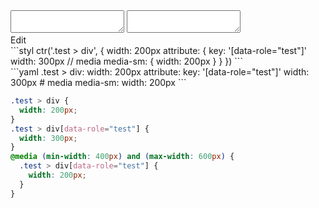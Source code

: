 <div data-size="250" class="code-cont" data-example="media">
    <div class="code">
        <div class="code-wrap">
            <textarea id="stylus"></textarea>
            <textarea id="css"></textarea>
            <div class="edit-code">
                <span>Edit</span>
            </div>
        </div>
    </div>
</div>


<div data-size="250" data-examples="stylus"></div>
```styl
ctr('.test > div', {
  width: 200px
  attribute: {
    key: '[data-role="test"]'
    width: 300px
    // media
    media-sm: {
      width: 200px
    }
  }
})
```

<div data-size="250" data-examples="yaml"></div>
```yaml
.test > div:
  width: 200px
  attribute:
    key: '[data-role="test"]'
    width: 300px
    # media
    media-sm:
      width: 200px
```

```css
.test > div {
  width: 200px;
}
.test > div[data-role="test"] {
  width: 300px;
}
@media (min-width: 400px) and (max-width: 600px) {
  .test > div[data-role="test"] {
    width: 200px;
  }
}
```
<div class="cf"></div>
